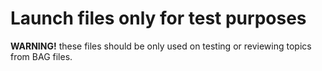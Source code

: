 # Launch files only for test purposes

__WARNING!__ these files should be only used on testing or reviewing topics from BAG files. 
